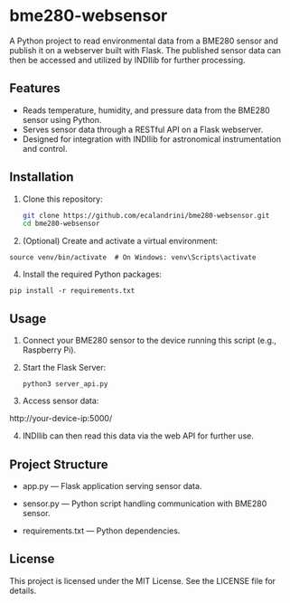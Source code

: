 # bme280-websensor

A Python project to read environmental data from a BME280 sensor and publish it on a webserver built with Flask. The published sensor data can then be accessed and utilized by INDIlib for further processing.

## Features

- Reads temperature, humidity, and pressure data from the BME280 sensor using Python.
- Serves sensor data through a RESTful API on a Flask webserver.
- Designed for integration with INDIlib for astronomical instrumentation and control.

## Installation

1. Clone this repository:
   ```bash
   git clone https://github.com/ecalandrini/bme280-websensor.git
   cd bme280-websensor

2. (Optional) Create and activate a virtual environment:
   
```python3 -m venv venv
source venv/bin/activate  # On Windows: venv\Scripts\activate
```

4. Install the required Python packages:

```
pip install -r requirements.txt
```

## Usage

1. Connect your BME280 sensor to the device running this script (e.g., Raspberry Pi).

2. Start the Flask Server:
   ```
   python3 server_api.py
   ```

4. Access sensor data:

http://your-device-ip:5000/

4. INDIlib can then read this data via the web API for further use.

## Project Structure
- app.py — Flask application serving sensor data.

- sensor.py — Python script handling communication with BME280 sensor.

- requirements.txt — Python dependencies.

## License

This project is licensed under the MIT License. See the LICENSE file for details.
